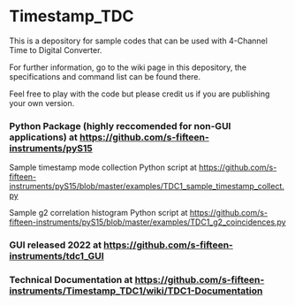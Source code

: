 # Timestamp_TDC
This is a depository for sample codes that can be used with 4-Channel Time to Digital Converter.

For further information, go to the wiki page in this depository, the specifications and command list can be found there.

Feel free to play with the code but please credit us if you are publishing your own version.

### Python Package (highly reccomended for non-GUI applications) at https://github.com/s-fifteen-instruments/pyS15

Sample timestamp mode collection Python script at https://github.com/s-fifteen-instruments/pyS15/blob/master/examples/TDC1_sample_timestamp_collect.py

Sample g2 correlation histogram Python script at https://github.com/s-fifteen-instruments/pyS15/blob/master/examples/TDC1_g2_coincidences.py

### GUI released 2022 at https://github.com/s-fifteen-instruments/tdc1_GUI

### Technical Documentation at https://github.com/s-fifteen-instruments/Timestamp_TDC1/wiki/TDC1-Documentation

